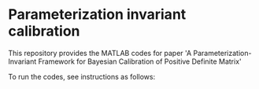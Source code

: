 # Parameterization invariant calibration
This repository provides the MATLAB codes for paper 'A Parameterization-Invariant Framework for Bayesian Calibration of Positive Definite Matrix'

To run the codes, see instructions as follows:

